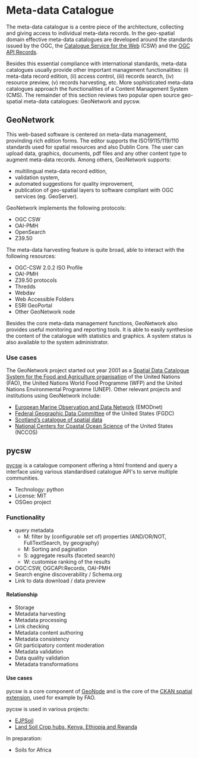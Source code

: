 # Meta-data Catalogue

The meta-data catalogue is a centre piece of the architecture, collecting and
giving access to individual meta-data records. In the geo-spatial domain
effective meta-data catalogues are developed around the standards issued by the
OGC, the [Catalogue Service for the Web](https://www.ogc.org/standard/cat/)
(CSW) and the [OGC API Records](https://ogcapi.ogc.org/records/).

Besides this essential compliance with international standards, meta-data
catalogues usually provide other important management functionalities: (i)
meta-data record edition, (ii) access control, (iii) records search, (iv)
resource preview, (v) records harvesting, etc. More sophisticated meta-data
catalogues approach the functionalities of a Content Management System (CMS).
The remainder of this section reviews two popular open source geo-spatial
meta-data catalogues: GeoNetwork and pycsw.

## GeoNetwork

This web-based software is centered on meta-data management, provinding rich
edition forms. The editor supports the ISO19115/119/110 standards used for
spatial resources and also Dublin Core. The user can upload data, graphics,
documents, pdf files and any other content type to augment meta-data records.
Among others, GeoNetwork supports:
- multilingual meta-data record edition,
- validation system,
- automated suggestions for quality improvement,
- publication of geo-spatial layers to software compliant with OGC services (eg. GeoServer).

GeoNetwork implements the following protocols:
- OGC CSW
- OAI-PMH
- OpenSearch
- Z39.50


The meta-data harvesting feature is quite broad, able to interact with the following resources:
- OGC-CSW 2.0.2 ISO Profile
- OAI-PMH
- Z39.50 protocols
- Thredds
- Webdav
- Web Accessible Folders
- ESRI GeoPortal
- Other GeoNetwork node

Besides the core meta-data management functions, GeoNetwork also provides
useful monitoring and reporting tools. It is able to easily synthesise the
content of the catalogue with statistics and graphics. A system status is also
available to the system administrator.

### Use cases

The GeoNetwork project started out year 2001 as a [Spatial Data Catalogue
System for the Food and Agriculture
organisation](https://www.fao.org/land-water/databases-and-software/geonetwork/en/)
of the United Nations (FAO), the United Nations World Food Programme (WFP) and
the United Nations Environmental Programme (UNEP). Other relevant projects and
institutions using GeoNetwork include:
- [European Marine Observation and Data Network](https://emodnet.ec.europa.eu/geonetwork/srv/eng/catalog.search#/home) (EMODnet)
- [Federal Geographic Data
  Committee](https://www.fgdc.gov/organization/working-groups-subcommittees/mwg/iso-metadata-editors-registry/geonetwork-opensource)
of the United States (FGDC)
- [Scotland’s catalogue of spatial
  data](https://www.spatialdata.gov.scot/geonetwork/srv/eng/catalog.search#/home)
- [National Centers for Coastal Ocean Science](https://coastalscience.noaa.gov/products/geonetwork/) of the United States (NCCOS)

## pycsw

[pycsw](https://pycsw.org) is a catalogue component offering a html frontend and query a interface using various standardised catalogue API's to serve multiple communities. 

- Technology: python
- License: MIT
- OSGeo project

### Functionality

- query metadata
  - M: filter by (configurable set of) properties (AND/OR/NOT, FullTextSearch, by geography)
  - M: Sorting and pagination
  - S: aggregate results (faceted search)
  - W: customise ranking of the results
- OGC:CSW, OGCAPI:Records, OAI-PMH
- Search engine discoverability / Schema.org
- Link to data download / data preview

#### Relationship 
- Storage
- Metadata harvesting
- Metadata processing
- Link checking
- Metadata content authoring
- Metadata consistency
- Git participatory content moderation
- Metadata validation
- Data quality validation
- Metadata transformations

#### Use cases

pycsw is a core component of [GeoNode](https://geonode.org) and is the core of the [CKAN spatial extension](), used for example by FAO.

pycsw is used in various projects:

- [EJPSoil](https://catalogue.ejpsoil.eu)
- [Land Soil Crop hubs, Kenya, Ethiopia and Rwanda](https://kenya.lsc-hubs.org/cat/)

In preparation:

- Soils for Africa




